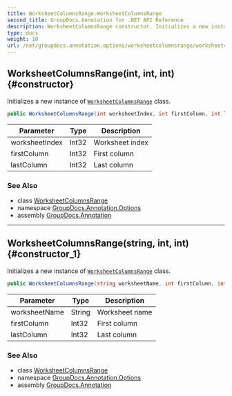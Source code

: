 ```yaml
---
title: WorksheetColumnsRange.WorksheetColumnsRange
second_title: GroupDocs.Annotation for .NET API Reference
description: WorksheetColumnsRange constructor. Initializes a new instance of WorksheetColumnsRange class
type: docs
weight: 10
url: /net/groupdocs.annotation.options/worksheetcolumnsrange/worksheetcolumnsrange/
---
```

## WorksheetColumnsRange(int, int, int) {#constructor}

Initializes a new instance of [`WorksheetColumnsRange`](../) class.

```csharp
public WorksheetColumnsRange(int worksheetIndex, int firstColumn, int lastColumn)
```

| Parameter | Type | Description |
| --- | --- | --- |
| worksheetIndex | Int32 | Worksheet index |
| firstColumn | Int32 | First column |
| lastColumn | Int32 | Last column |

### See Also

* class [WorksheetColumnsRange](../)
* namespace [GroupDocs.Annotation.Options](../../worksheetcolumnsrange/)
* assembly [GroupDocs.Annotation](../../../)

---

## WorksheetColumnsRange(string, int, int) {#constructor_1}

Initializes a new instance of [`WorksheetColumnsRange`](../) class.

```csharp
public WorksheetColumnsRange(string worksheetName, int firstColumn, int lastColumn)
```

| Parameter | Type | Description |
| --- | --- | --- |
| worksheetName | String | Worksheet name |
| firstColumn | Int32 | First column |
| lastColumn | Int32 | Last column |

### See Also

* class [WorksheetColumnsRange](../)
* namespace [GroupDocs.Annotation.Options](../../worksheetcolumnsrange/)
* assembly [GroupDocs.Annotation](../../../)


